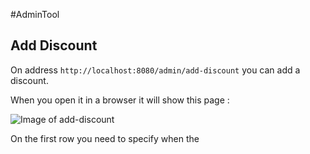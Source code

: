 #AdminTool

## Add Discount 

On address `http://localhost:8080/admin/add-discount` you can add a discount.

When you open it  in a browser it will show this page : 

![Image of add-discount](Images/add-discount.png)

On the first row you need to specify when the 